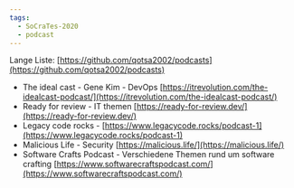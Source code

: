 ```yaml
---
tags:
  - SoCraTes-2020
  - podcast
---
```

Lange Liste: [https://github.com/qotsa2002/podcasts](https://github.com/qotsa2002/podcasts)
- The ideal cast - Gene Kim - DevOps [https://itrevolution.com/the-idealcast-podcast/](https://itrevolution.com/the-idealcast-podcast/)
- Ready for review - IT themen [https://ready-for-review.dev/](https://ready-for-review.dev/)
- Legacy code rocks - [https://www.legacycode.rocks/podcast-1](https://www.legacycode.rocks/podcast-1)
- Malicious Life - Security [https://malicious.life/](https://malicious.life/)
- Software Crafts Podcast - Verschiedene Themen rund um software crafting [https://www.softwarecraftspodcast.com/](https://www.softwarecraftspodcast.com/)